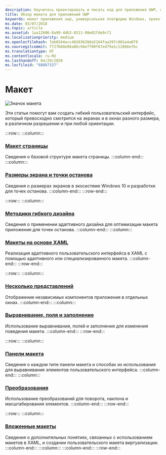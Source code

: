 ```yaml
---
description: Научитесь проектировать и писать код для приложения UWP, с которым удобно работать и которое прекрасно выглядит на различных устройствах и экранах разного размера.
title: Обзор макета для приложений UWP
keywords: макет приложения uwp, универсальная платформа Windows, проектирование приложений, интерфейс
ms.date: 03/07/2018
ms.topic: article
ms.assetid: 1aa12606-8a99-4db3-8311-90e02fde9cf1
ms.localizationpriority: medium
ms.openlocfilehash: 7ab0344acc40103620da5164faa397c081a4a079
ms.sourcegitcommit: f727b68e86a86c94eff00f67ed79a1c12666e7bc
ms.translationtype: HT
ms.contentlocale: ru-RU
ms.lasthandoff: 04/29/2020
ms.locfileid: "68867337"
---
```

# <a name="layout"></a>Макет

![Значок макета](../images/layout-2x.png)

Эти статьи помогут вам создать гибкий пользовательский интерфейс, который превосходно смотрится на экранах и в окнах разного размера, в различном разрешении и при любой ориентации.

:::row:::
    :::column:::
### <a name="page-layout"></a>[Макет страницы](page-layout.md)
Сведения о базовой структуре макета страницы.
    :::column-end:::
    :::column:::
### <a name="screen-sizes-and-breakpoints"></a>[Размеры экрана и точки останова](screen-sizes-and-breakpoints-for-responsive-design.md)
Сведения о размерах экранов в экосистеме Windows 10 и разработке для точек останова.
    :::column-end:::
:::row-end:::

:::row:::
    :::column:::
### <a name="responsive-design-techniques"></a>[Методики гибкого дизайна](responsive-design.md)
Сведения о применении адаптивного дизайна для оптимизации макета приложения для точек останова.
    :::column-end:::
    :::column:::
### <a name="layouts-with-xaml"></a>[Макеты на основе XAML](layouts-with-xaml.md)
Реализация адаптивного пользовательского интерфейса в XAML с помощью адаптивного или специализированного макета.
    :::column-end:::
:::row-end:::

:::row:::
    :::column:::
### <a name="multiple-views"></a>[Несколько представлений](show-multiple-views.md)
Отображение независимых компонентов приложения в отдельных окнах.
    :::column-end:::
    :::column:::
### <a name="alignment-margin-padding"></a>[Выравнивание, поля и заполнение](alignment-margin-padding.md)
Использование выравнивания, полей и заполнения для изменения поведения макета.
    :::column-end:::
:::row-end:::

:::row:::
    :::column:::
### <a name="layout-panels"></a>[Панели макета](layout-panels.md)
Сведения о каждом типе панели макета и способах их использования для выравнивания элементов пользовательского интерфейса.
    :::column-end:::
    :::column:::
### <a name="transforms"></a>[Преобразования](transforms.md)
Использование преобразований для поворота, наклона и масштабирования элементов.
    :::column-end:::
:::row-end:::

:::row:::
    :::column:::
### <a name="attached-layouts"></a>[Вложенные макеты](attached-layouts.md)
Сведения о дополнительных понятиях, связанных с использованием макетов в XAML, и создании пользовательского макета виртуализации.
    :::column-end:::
    :::column:::
    :::column-end:::
:::row-end:::
